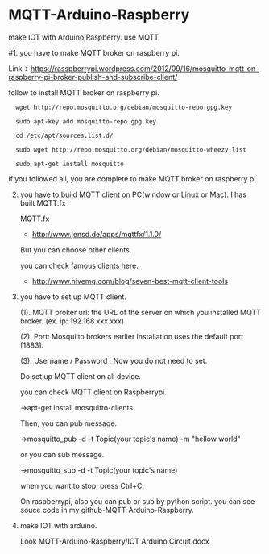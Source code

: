 # MQTT-Arduino-Raspberry
make IOT with Arduino,Raspberry. use MQTT

#1. you have to make MQTT broker on raspberry pi.

   Link-> https://rasspberrypi.wordpress.com/2012/09/16/mosquitto-mqtt-on-raspberry-pi-broker-publish-and-subscribe-client/

   follow to install MQTT broker on raspberry pi.

      wget http://repo.mosquitto.org/debian/mosquitto-repo.gpg.key
   
      sudo apt-key add mosquitto-repo.gpg.key
   
      cd /etc/apt/sources.list.d/
   
      sudo wget http://repo.mosquitto.org/debian/mosquitto-wheezy.list
   
      sudo apt-get install mosquitto

   if you followed all, you are complete to make MQTT broker on raspberry pi.


2. you have to build MQTT client on PC(window or Linux or Mac). I has built MQTT.fx
  
      MQTT.fx
      - http://www.jensd.de/apps/mqttfx/1.1.0/
  
      But you can choose other clients.

      you can check famous clients here.
  
      - http://www.hivemq.com/blog/seven-best-mqtt-client-tools
  
3. you have to set up MQTT client.
  
      (1). MQTT broker url: the URL of the server on which you installed MQTT broker. (ex. ip: 192.168.xxx.xxx)

      (2). Port: Mosquiito brokers earlier installation uses the default port [1883].

      (3). Username / Password : Now you do not need to set.
      
      Do set up MQTT client on all device.
      
   you can check MQTT client on Raspberrypi.
     
     ->apt-get install mosquitto-clients 

   Then, you can pub message.
   
     ->mosquitto_pub -d -t Topic(your topic's name) -m "hellow world"
   
   or you can sub message.
   
     ->mosquitto_sub -d -t Topic(your topic's name)
   
   when you want to stop, press Ctrl+C.
   
   On raspberrypi, also you can pub or sub by python script. you can see souce code in my github-MQTT-Arduino-Raspberry.
   
4. make IOT with arduino.
   
   Look MQTT-Arduino-Raspberry/IOT Arduino Circuit.docx
